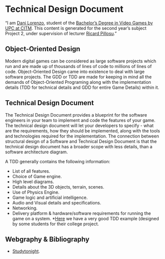 # Technical Design Document
“I am [Dani Lorenzo](https://www.linkedin.com/in/daniel-lorenzo-laguno-a2ab35180/), student of the [Bachelor’s Degree in Video Games by UPC at CITM](https://www.citm.upc.edu/ing/estudis/graus-videojocs/). This content is generated for the second year’s
subject Project 2, under supervision of lecturer
[Ricard Pillosu](https://es.linkedin.com/in/ricardpillosu).”

## Object-Oriented Design
Modern digital games can be considered as large software projects which run and are made up of thousands of lines of code to millions of lines of code. Object-Oriented Design came into existence to deal with large software projects. The GDD or TDD are made for keeping in mind all the demands of Object-Oriented Programing along with the implementation details (TDD for technical details and GDD for entire Game Details) within it.

## Technical Design Document
The Technical Design Document provides a blueprint for the software engineers in your team to implement and code the features of your game. The technical design document will let your developers to specify - what are the requirements, how they should be implemented, along with the tools and technologies required for the implementation. The connection between structural design of a Software and Technical Design Document is that the technical design document has a broader scope with less details, than a software architecture diagram.

A TDD generally contains the following information:

* List of all features.
* Choice of Game engine.
* High level diagrams.
* Details about the 3D objects, terrain, scenes.
* Use of Physics Engine.
* Game logic and artificial intelligence.
* Audio and Visual details and specifications.
* Networking.
* Delivery platform & hardware/software requirements for running the game on a system.
*[Here](https://computergamesmmu.files.wordpress.com/2012/10/technical-design-document-final.pdf) we have a very good TDD example (designed by some students for their college project.

## Webgraphy & Bibliography
* [Studytonight](https://www.studytonight.com/3d-game-engineering-with-unity/tdd-and-gdd).
